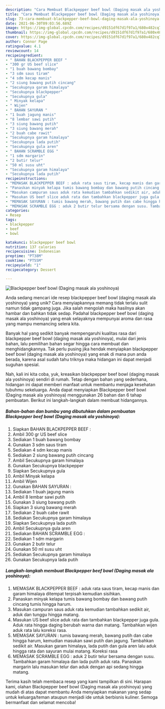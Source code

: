 ```yaml
---
description: "Cara Membuat Blackpepper beef bowl (Daging masak ala yoshinoya) Anti Gagal"
title: "Cara Membuat Blackpepper beef bowl (Daging masak ala yoshinoya) Anti Gagal"
slug: 73-cara-membuat-blackpepper-beef-bowl-daging-masak-ala-yoshinoya-anti-gagal
date: 2021-06-30T09:03:56.689Z
image: https://img-global.cpcdn.com/recipes/d9151df67d1f97a1/680x482cq70/blackpepper-beef-bowl-daging-masak-ala-yoshinoya-foto-resep-utama.jpg
thumbnail: https://img-global.cpcdn.com/recipes/d9151df67d1f97a1/680x482cq70/blackpepper-beef-bowl-daging-masak-ala-yoshinoya-foto-resep-utama.jpg
cover: https://img-global.cpcdn.com/recipes/d9151df67d1f97a1/680x482cq70/blackpepper-beef-bowl-daging-masak-ala-yoshinoya-foto-resep-utama.jpg
author: Connor Page
ratingvalue: 4.1
reviewcount: 14
recipeingredient:
- " BAHAN BLACKPEPPER BEEF "
- "300 gr US beef slice"
- "1 buah bawang bombay"
- "3 sdm saus tiram"
- "4 sdm kecap manis"
- "2 siung bawang putih cincang"
- "Secukupnya garam himalaya"
- "Secukupnya blackpepper"
- "Secukupnya gula"
- " Minyak kelapa"
- " Wijen"
- " BAHAN SAYURAN "
- "1 buah jagung manis"
- "8 lembar sawi putih"
- "3 siung bawang putih"
- "3 siung bawang merah"
- "2 buah cabe rawit"
- "Secukupnya garam himalaya"
- "Secukupnya lada putih"
- "Secukupnya gula aren"
- " BAHAN SCRAMBLE EGG "
- "1 sdm margarin"
- "2 butir telur"
- "50 ml susu uht"
- "Secukupnya garam himalaya"
- "Secukupnya lada putih"
recipeinstructions:
- "MEMASAK BLACKPEPPER BEEF : aduk rata saus tiram, kecap manis dan garam himalaya ditempat terpisah kemudian sisihkan."
- "Panaskan minyak kelapa tumis bawang bombay dan bawang putih cincang tumis hingga harum."
- "Masukan campuran saus aduk rata kemudian tambahkan sedikit air, aduk dan tunggu hingga matang."
- "Masukan US beef slice aduk rata dan tambahkan blackpepper juga gula. Aduk rata hingga daging berubah warna dan matang. Tambahkan wijen aduk rata lalu koreksi rasa."
- "MEMASAK SAYURAN : tumis bawang merah, bawang putih dan cabe hingga harum, kemudian masukan sawi putih dan jagung. Tambahkan sedikit air. Masukan garam himalaya, lada putih dan gula aren lalu aduk hingga rata dan sayuran mulai matang. Koreksi rasa"
- "MEMASAK SCRAMBLE EGG : aduk 2 butir telur bersama dengan susu. Tambahkan garam himalaya dan lada putih aduk rata. Panaskan margarin lalu masukan telur dan aduk dengan api sedang hingga matang."
categories:
- Resep
tags:
- blackpepper
- beef
- bowl

katakunci: blackpepper beef bowl 
nutrition: 137 calories
recipecuisine: Indonesian
preptime: "PT38M"
cooktime: "PT55M"
recipeyield: "1"
recipecategory: Dessert

---
```



![Blackpepper beef bowl (Daging masak ala yoshinoya)](https://img-global.cpcdn.com/recipes/d9151df67d1f97a1/680x482cq70/blackpepper-beef-bowl-daging-masak-ala-yoshinoya-foto-resep-utama.jpg)

Anda sedang mencari ide resep blackpepper beef bowl (daging masak ala yoshinoya) yang unik? Cara menyiapkannya memang tidak terlalu sulit namun tidak gampang juga. Jika salah mengolah maka hasilnya akan hambar dan bahkan tidak sedap. Padahal blackpepper beef bowl (daging masak ala yoshinoya) yang enak selayaknya mempunyai aroma dan rasa yang mampu memancing selera kita.



Banyak hal yang sedikit banyak mempengaruhi kualitas rasa dari blackpepper beef bowl (daging masak ala yoshinoya), mulai dari jenis bahan, lalu pemilihan bahan segar hingga cara membuat dan menghidangkannya. Tak perlu pusing jika hendak menyiapkan blackpepper beef bowl (daging masak ala yoshinoya) yang enak di mana pun anda berada, karena asal sudah tahu triknya maka hidangan ini dapat menjadi suguhan spesial.


Nah, kali ini kita coba, yuk, kreasikan blackpepper beef bowl (daging masak ala yoshinoya) sendiri di rumah. Tetap dengan bahan yang sederhana, hidangan ini dapat memberi manfaat untuk membantu menjaga kesehatan tubuhmu sekeluarga. Anda dapat menyiapkan Blackpepper beef bowl (Daging masak ala yoshinoya) menggunakan 26 bahan dan 6 tahap pembuatan. Berikut ini langkah-langkah dalam membuat hidangannya.

<!--inarticleads1-->

##### Bahan-bahan dan bumbu yang dibutuhkan dalam pembuatan Blackpepper beef bowl (Daging masak ala yoshinoya):

1. Siapkan  BAHAN BLACKPEPPER BEEF :
1. Ambil 300 gr US beef slice
1. Sediakan 1 buah bawang bombay
1. Gunakan 3 sdm saus tiram
1. Sediakan 4 sdm kecap manis
1. Sediakan 2 siung bawang putih cincang
1. Ambil Secukupnya garam himalaya
1. Gunakan Secukupnya blackpepper
1. Siapkan Secukupnya gula
1. Ambil  Minyak kelapa
1. Ambil  Wijen
1. Gunakan  BAHAN SAYURAN :
1. Sediakan 1 buah jagung manis
1. Ambil 8 lembar sawi putih
1. Gunakan 3 siung bawang putih
1. Siapkan 3 siung bawang merah
1. Sediakan 2 buah cabe rawit
1. Sediakan Secukupnya garam himalaya
1. Siapkan Secukupnya lada putih
1. Ambil Secukupnya gula aren
1. Sediakan  BAHAN SCRAMBLE EGG :
1. Sediakan 1 sdm margarin
1. Gunakan 2 butir telur
1. Gunakan 50 ml susu uht
1. Sediakan Secukupnya garam himalaya
1. Gunakan Secukupnya lada putih




<!--inarticleads2-->

##### Langkah-langkah membuat Blackpepper beef bowl (Daging masak ala yoshinoya):

1. MEMASAK BLACKPEPPER BEEF : aduk rata saus tiram, kecap manis dan garam himalaya ditempat terpisah kemudian sisihkan.
1. Panaskan minyak kelapa tumis bawang bombay dan bawang putih cincang tumis hingga harum.
1. Masukan campuran saus aduk rata kemudian tambahkan sedikit air, aduk dan tunggu hingga matang.
1. Masukan US beef slice aduk rata dan tambahkan blackpepper juga gula. Aduk rata hingga daging berubah warna dan matang. Tambahkan wijen aduk rata lalu koreksi rasa.
1. MEMASAK SAYURAN : tumis bawang merah, bawang putih dan cabe hingga harum, kemudian masukan sawi putih dan jagung. Tambahkan sedikit air. Masukan garam himalaya, lada putih dan gula aren lalu aduk hingga rata dan sayuran mulai matang. Koreksi rasa
1. MEMASAK SCRAMBLE EGG : aduk 2 butir telur bersama dengan susu. Tambahkan garam himalaya dan lada putih aduk rata. Panaskan margarin lalu masukan telur dan aduk dengan api sedang hingga matang.




Terima kasih telah membaca resep yang kami tampilkan di sini. Harapan kami, olahan Blackpepper beef bowl (Daging masak ala yoshinoya) yang mudah di atas dapat membantu Anda menyiapkan makanan yang sedap untuk keluarga/teman ataupun menjadi ide untuk berbisnis kuliner. Semoga bermanfaat dan selamat mencoba!
